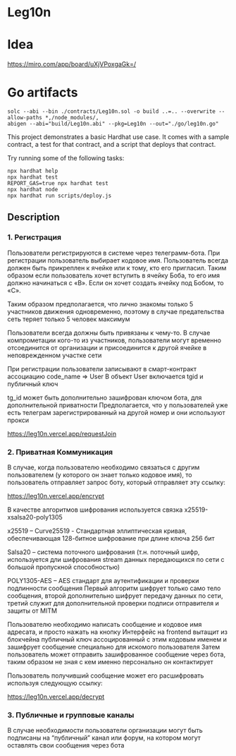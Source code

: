 # Leg10n

# Idea
https://miro.com/app/board/uXjVPoxgaGk=/


# Go artifacts
```
solc --abi --bin ./contracts/Leg10n.sol -o build ..=.. --overwrite --allow-paths *,/node_modules/,
abigen --abi="build/Leg10n.abi" --pkg=Leg10n --out="./go/leg10n.go"
```


This project demonstrates a basic Hardhat use case. It comes with a sample contract, a test for that contract, and a script that deploys that contract.

Try running some of the following tasks:

```shell
npx hardhat help
npx hardhat test
REPORT_GAS=true npx hardhat test
npx hardhat node
npx hardhat run scripts/deploy.js
```


## Description

### 1. Регистрация


Пользователи регистрируются в системе через телеграмм-бота. При регистрации пользователь выбирает кодовое имя. Пользователь всегда должен быть прикреплен к ячейке или к тому, кто его пригласил. Таким образом если пользователь хочет вступить в ячейку Боба, то его имя должно начинаться с «B». Если он хочет создать ячейку под Бобом, то «C».

Таким образом предполагается, что лично знакомы только 5 участников движения одновременно, поэтому в случае предательства сеть теряет только 5 человек максимум

Пользователи всегда должны быть привязаны к чему-то. В случае компрометации кого-то из участников, пользователи могут временно отсоединится от организации и присоединится к другой ячейке в неповрежденном участке сети


При регистрации пользователи записывают в смарт-контракт ассоциацию code_name => User
В объект User включается tgid и публичный ключ

tg_id может быть дополнительно зашифрован ключом бота, для дополнительной приватности
Предполагается, что у пользователей уже есть телеграм зарегистрированный на другой номер и они используют прокси

https://leg10n.vercel.app/requestJoin


### 2. Приватная Коммуникация

В случае, когда пользователю необходимо связаться с другим пользователем (у которого он знает только кодовое имя), то пользователь отправляет запрос боту, который отправляет эту ссылку:

https://leg10n.vercel.app/encrypt

В качестве алгоритмов шифрования используется связка x25519-xsalsa20-poly1305

x25519 – Curve25519 - Стандартная эллиптическая кривая, обеспечивающая 128-битное шифрование при длине ключа 256 бит

Salsa20 – система поточного шифрования (т.н. поточный шифр, используется дли шифрования stream данных передающихся по сети с большой пропускной способностью)

POLY1305-AES – AES стандарт для аутентификации и проверки подлинности сообщения
Первый алгоритм шифрует только само тело сообщения, второй дополнительно шифрует передачу данных по сети, третий служит для дополнительной проверки подписи отправителя и защиты от MITM

Пользователю необходимо написать сообщение и кодовое имя адресата, и просто нажать на кнопку
Интерфейс на frontend вытащит из блокчейна публичный ключ ассоцированный с этим кодовым именем и зашифрует сообщение специально для искомого пользователя
Затем пользователь может отправить зашифрованное сообщение через бота, таким образом не зная с кем именно персонально он контактирует

Пользователь получивший сообщение может его расшифровать используя следующую ссылку: 

https://leg10n.vercel.app/decrypt

### 3. Публичные и групповые каналы


В случае необходимости пользователи организации могут быть подписаны на “публичный” канал или форум, на котором могут оставлять свои сообщения через бота


